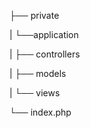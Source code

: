 ├── private

|   └──application

|      ├── controllers

|      ├── models

|      └── views

└── index.php
